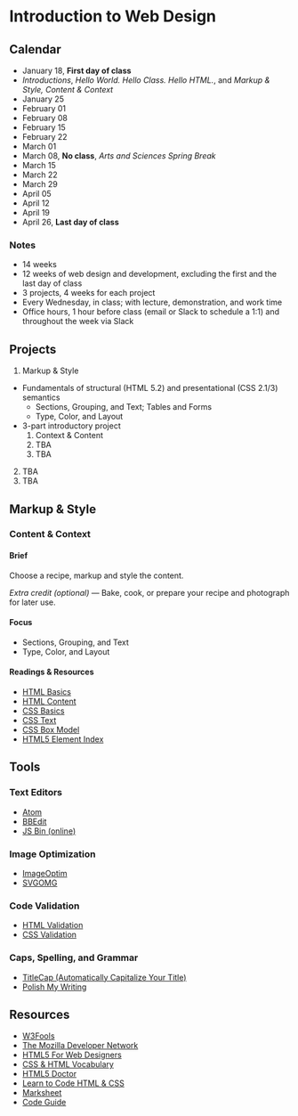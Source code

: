 # Introduction to Web Design

## Calendar

- January 18, **First day of class**
 - *Introductions*, *Hello World. Hello Class. Hello HTML.*, and *Markup & Style, Content & Context*
- January 25
- February 01
- February 08
- February 15
- February 22
- March 01
- March 08, **No class**, *Arts and Sciences Spring Break*
- March 15
- March 22
- March 29
- April 05
- April 12
- April 19
- April 26, **Last day of class**

### Notes

- 14 weeks
- 12 weeks of web design and development, excluding the first and the last day of class
- 3 projects, 4 weeks for each project
- Every Wednesday, in class; with lecture, demonstration, and work time
- Office hours, 1 hour before class (email or Slack to schedule a 1:1) and throughout the week via Slack

## Projects

1. Markup & Style
  - Fundamentals of structural (HTML 5.2) and presentational (CSS 2.1/3) semantics
    - Sections, Grouping, and Text; Tables and Forms
    - Type, Color, and Layout
  - 3-part introductory project
    1. Context & Content
    2. TBA
    3. TBA
2. TBA
3. TBA

## Markup & Style
### Content & Context

#### Brief

Choose a recipe, markup and style the content.

*Extra credit (optional)* — Bake, cook, or prepare your recipe and photograph for later use.

#### Focus

- Sections, Grouping, and Text
- Type, Color, and Layout

#### Readings & Resources

- [HTML Basics](http://marksheet.io/html-basics.html)
- [HTML Content](http://marksheet.io/html-content.html)
- [CSS Basics](http://marksheet.io/css-basics.html)
- [CSS Text](http://marksheet.io/css-text.html)
- [CSS Box Model](http://marksheet.io/css-box-model.html)
- [HTML5 Element Index](http://html5doctor.com/#glossary)


## Tools

### Text Editors

- [Atom](https://atom.io)
- [BBEdit](http://www.barebones.com/products/bbedit/)
- [JS Bin (online)](http://jsbin.com)

### Image Optimization

- [ImageOptim](https://imageoptim.com)
- [SVGOMG](https://jakearchibald.github.io/svgomg/)

### Code Validation

- [HTML Validation](http://validator.w3.org)
- [CSS Validation](http://validator.w3.org)

### Caps, Spelling, and Grammar

- [TitleCap (Automatically Capitalize Your Title)](http://titlecapitalization.com)
- [Polish My Writing](http://www.polishmywriting.com)


## Resources

- [W3Fools](http://www.w3fools.com)
- [The Mozilla Developer Network](https://developer.mozilla.org/en-US/)
- [HTML5 For Web Designers](https://html5forwebdesigners.com)
- [CSS & HTML Vocabulary](http://apps.workflower.fi/vocabs/)
- [HTML5 Doctor](http://html5doctor.com)
- [Learn to Code HTML & CSS](http://learn.shayhowe.com)
- [Marksheet](http://marksheet.io)
- [Code Guide](http://codeguide.co)
